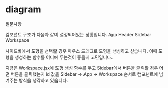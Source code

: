 # diagram
질문사항

컴포넌트 구조가 다음과 같이 설정되어있는 상황입니다.
App
 Header
 Sidebar
 Workspace

사이드바에서 도형을 선택할 경우 마우스 드래그로 도형을 생성하고 싶습니다.
이때 도형을 생성하는 함수를 어디에 두는것이 좋을지 고민입니다.

지금은 Workspace.jsx에 도형 생성 함수를 두고
Sidebar에서 버튼을 클릭할 경우 어떤 버튼을 클릭했는지 id 값을
Sidebar -> App -> Workspace 순서로 컴포넌트에 넘겨주는 방식을 생각하고 있습니다.
